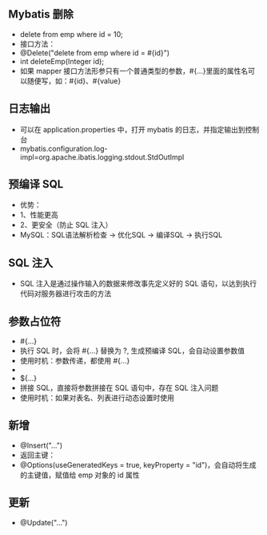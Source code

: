 ## Mybatis 删除
* delete from emp where id = 10;
* 接口方法：
* @Delete("delete from emp where id = #{id}")
* int deleteEmp(Integer id);
* 如果 mapper 接口方法形参只有一个普通类型的参数，#{...}里面的属性名可以随便写，如：#{id}、#{value}

## 日志输出
* 可以在 application.properties 中，打开 mybatis 的日志，并指定输出到控制台
* mybatis.configuration.log-impl=org.apache.ibatis.logging.stdout.StdOutImpl

## 预编译 SQL
* 优势：
* 1、性能更高
* 2、更安全（防止 SQL 注入）
* MySQL：SQL语法解析检查 -> 优化SQL -> 编译SQL -> 执行SQL

## SQL 注入
* SQL 注入是通过操作输入的数据来修改事先定义好的 SQL 语句，以达到执行代码对服务器进行攻击的方法

## 参数占位符
* #{...}
* 执行 SQL 时，会将 #{...} 替换为 ?, 生成预编译 SQL，会自动设置参数值
* 使用时机：参数传递，都使用 #{...}
* 
* ${...}
* 拼接 SQL，直接将参数拼接在 SQL 语句中，存在 SQL 注入问题
* 使用时机：如果对表名、列表进行动态设置时使用

## 新增
* @Insert("...")
* 返回主键：
* @Options(useGeneratedKeys = true, keyProperty = "id")，会自动将生成的主键值，赋值给 emp 对象的 id 属性

## 更新
* @Update("...")